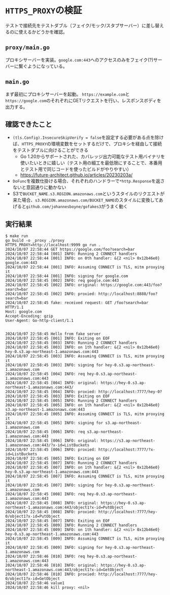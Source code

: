 # `HTTPS_PROXY`の検証
テストで接続先をテストダブル（フェイク/モック/スタブサーバー）に差し替えるのに使えるかどうかを確認。

## `proxy/main.go`
プロキシサーバーを実装。`google.com:443`へのアクセスのみをフェイク(?)サーバーに繋ぐようになっている。

## `main.go`
まず最初にプロキシサーバーを起動。
`https://example.com`と`https://google.com`のそれぞれにGETリクエストを行い、レスポンスボディを出力する。

## 確認できたこと
- `(tls.Config).InsecureSkipVerify = false`を設定する必要がある点を除けば、`HTTPS_PROXY`の環境変数をセットするだけで、プロキシを経由して接続をテストダブルに向けることができる
    - Go 1.20からサポートされた、カバレッジ出力可能なテスト用バイナリを使いたいときに嬉しい（テスト用の細工を最低限にすることで、本番用とテスト用で同じコードを使ったビルドがやりやすい）
    - https://future-architect.github.io/articles/20230203a/
- `DoFunc`を複数仕掛ける場合、それぞれのハンドラーで`*http.Response`を返さないと意図通りに動かない
- S3で`BUCKET_NAME.s3.REGION.amazonaws.com`というスタイルのリクエストが来た場合、`s3.REGION.amazonaws.com/BUCKET_NAME`のスタイルに変換してあげると`github.com/johannesboyne/gofakes3`がうまく動く

## 実行結果

```shell
$ make run
go build -o _proxy ./proxy
HTTPS_PROXY=http://localhost:9999 go run .
2024/10/07 22:58:44 GET https://google.com/foo?search=bar
2024/10/07 22:58:44 [001] INFO: Running 2 CONNECT handlers
2024/10/07 22:58:44 [001] INFO: on 0th handler: &{2 <nil> 0x12b46e0} google.com:443
2024/10/07 22:58:44 [001] INFO: Assuming CONNECT is TLS, mitm proxying it
2024/10/07 22:58:44 [001] INFO: signing for google.com
2024/10/07 22:58:45 [002] INFO: req google.com:443
2024/10/07 22:58:45 [002] INFO: original: https://google.com:443/foo?search=bar
2024/10/07 22:58:45 [002] INFO: proxied: http://localhost:8888/foo?search=bar
2024/10/07 22:58:45 fake: received request: GET /foo?search=bar HTTP/1.1
Host: google.com
Accept-Encoding: gzip
User-Agent: Go-http-client/1.1


2024/10/07 22:58:45 Hello from fake server
2024/10/07 22:58:45 [001] INFO: Exiting on EOF
2024/10/07 22:58:45 [003] INFO: Running 2 CONNECT handlers
2024/10/07 22:58:45 [003] INFO: on 1th handler: &{2 <nil> 0x12b46e0} hey-0.s3.ap-northeast-1.amazonaws.com:443
2024/10/07 22:58:45 [003] INFO: Assuming CONNECT is TLS, mitm proxying it
2024/10/07 22:58:45 [003] INFO: signing for hey-0.s3.ap-northeast-1.amazonaws.com
2024/10/07 22:58:45 [004] INFO: req hey-0.s3.ap-northeast-1.amazonaws.com:443
2024/10/07 22:58:45 [004] INFO: original: https://hey-0.s3.ap-northeast-1.amazonaws.com:443/
2024/10/07 22:58:45 [004] INFO: proxied: http://localhost:7777/hey-0?
2024/10/07 22:58:45 [003] INFO: Exiting on EOF
2024/10/07 22:58:45 [005] INFO: Running 2 CONNECT handlers
2024/10/07 22:58:45 [005] INFO: on 1th handler: &{2 <nil> 0x12b46e0} s3.ap-northeast-1.amazonaws.com:443
2024/10/07 22:58:45 [005] INFO: Assuming CONNECT is TLS, mitm proxying it
2024/10/07 22:58:45 [005] INFO: signing for s3.ap-northeast-1.amazonaws.com
2024/10/07 22:58:45 [006] INFO: req s3.ap-northeast-1.amazonaws.com:443
2024/10/07 22:58:45 [006] INFO: original: https://s3.ap-northeast-1.amazonaws.com:443/?x-id=ListBuckets
2024/10/07 22:58:45 [006] INFO: proxied: http://localhost:7777/?x-id=ListBuckets
2024/10/07 22:58:45 [005] INFO: Exiting on EOF
2024/10/07 22:58:45 [007] INFO: Running 2 CONNECT handlers
2024/10/07 22:58:45 [007] INFO: on 1th handler: &{2 <nil> 0x12b46e0} hey-0.s3.ap-northeast-1.amazonaws.com:443
2024/10/07 22:58:45 [007] INFO: Assuming CONNECT is TLS, mitm proxying it
2024/10/07 22:58:45 [007] INFO: signing for hey-0.s3.ap-northeast-1.amazonaws.com
2024/10/07 22:58:45 [008] INFO: req hey-0.s3.ap-northeast-1.amazonaws.com:443
2024/10/07 22:58:45 [008] INFO: original: https://hey-0.s3.ap-northeast-1.amazonaws.com:443/object1?x-id=PutObject
2024/10/07 22:58:45 [008] INFO: proxied: http://localhost:7777/hey-0/object1?x-id=PutObject
2024/10/07 22:58:45 [007] INFO: Exiting on EOF
2024/10/07 22:58:45 [009] INFO: Running 2 CONNECT handlers
2024/10/07 22:58:45 [009] INFO: on 1th handler: &{2 <nil> 0x12b46e0} hey-0.s3.ap-northeast-1.amazonaws.com:443
2024/10/07 22:58:45 [009] INFO: Assuming CONNECT is TLS, mitm proxying it
2024/10/07 22:58:45 [009] INFO: signing for hey-0.s3.ap-northeast-1.amazonaws.com
2024/10/07 22:58:46 [010] INFO: req hey-0.s3.ap-northeast-1.amazonaws.com:443
2024/10/07 22:58:46 [010] INFO: original: https://hey-0.s3.ap-northeast-1.amazonaws.com:443/object1?x-id=GetObject
2024/10/07 22:58:46 [010] INFO: proxied: http://localhost:7777/hey-0/object1?x-id=GetObject
2024/10/07 22:58:46 value1
2024/10/07 22:58:46 kill proxy: <nil>
```
